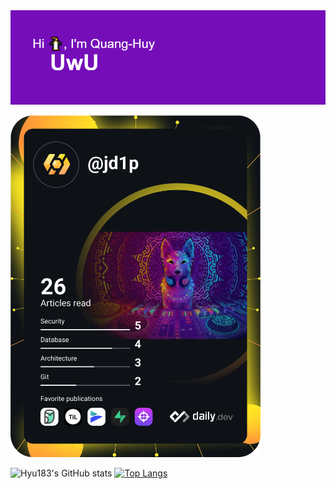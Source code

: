 <img src="https://github.com/Hyu183/Hyu183/blob/main/header.png"  />

<!--
**Hyu183/Hyu183** is a ✨ _special_ ✨ repository because its `README.md` (this file) appears on your GitHub profile.

Here are some ideas to get you started:

- 🔭 I’m currently working on ...
- 🌱 I’m currently learning ...
- 👯 I’m looking to collaborate on ...
- 🤔 I’m looking for help with ...
- 💬 Ask me about ...
- 📫 How to reach me: ...
- 😄 Pronouns: ...
- ⚡ Fun fact: ...
-->



<a href="https://app.daily.dev/jd1p" ><img src="https://github.com/Hyu183/Hyu183/blob/main/devcard.svg" width="400" alt="Quang-Huy Tran's Dev Card"/></a>

![Hyu183's GitHub stats](https://github-readme-stats.vercel.app/api?username=Hyu183&count_private=true&show_icons=true&theme=codeSTACKr) [![Top Langs](https://github-readme-stats.vercel.app/api/top-langs/?username=Hyu183&layout=compact&theme=codeSTACKr)](https://github.com/Hyu183)

